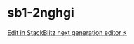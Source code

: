 # sb1-2nghgi

[Edit in StackBlitz next generation editor ⚡️](https://stackblitz.com/~/github.com/rahim125606/sb1-2nghgi)